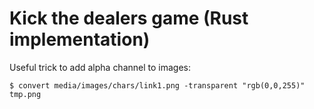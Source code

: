 # Kick the dealers game (Rust implementation)

Useful trick to add alpha channel to images:

```
$ convert media/images/chars/link1.png -transparent "rgb(0,0,255)" tmp.png
```
